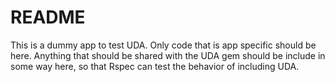 README
======

This is a dummy app to test UDA.  Only code that is app specific should be here.  Anything that should be shared with the UDA gem should be include in some way here, so that Rspec can test the behavior of including UDA.